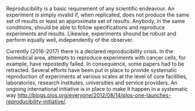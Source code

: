 
Reproducibility is a basic requirement of any scientific endeavour. An experiment is simply invalid if, when replicated, does not produce the same set of results or least an approximate set of results. Anybody, in the same conditions, should be able to follow specifications and reproduce experiments and results. Likewise, experiments shound be robust and perform equally well, independently of the observer.

Currently (2016-2017) there is a declared reproducibility crisis. In the biomedical area, attempts to reproduce experiments with cancer cells, for example, have repostedly failed. In consequence, some papers had to be retracted. Several efforts have been put in place to provide systematic reproduction of experiments at various scales at the level of core facilities, laboratories, research institutes, universities and service providers. An ongoing international initiative is in place to make it happen in a systematic way http://blogs.plos.org/everyone/2012/08/14/plos-one-launches-reproducibility-initiative/.



